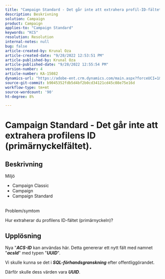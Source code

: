 ```yaml
---
title: "Campaign Standard - Det går inte att extrahera profil-ID-fältet (primärnyckeln)."
description: Beskrivning
solution: Campaign
product: Campaign
applies-to: "Campaign Standard"
keywords: "KCS"
resolution: Resolution
internal-notes: null
bug: false
article-created-by: Krunal Oza
article-created-date: "9/28/2022 12:53:51 PM"
article-published-by: Krunal Oza
article-published-date: "9/28/2022 12:55:54 PM"
version-number: 4
article-number: KA-15082
dynamics-url: "https://adobe-ent.crm.dynamics.com/main.aspx?forceUCI=1&pagetype=entityrecord&etn=knowledgearticle&id=cc453797-2c3f-ed11-9db1-000d3a5c1bcc"
source-git-commit: b9045352fdb5d4bf2b0cd34121cd45c08e75e16d
workflow-type: tm+mt
source-wordcount: '90'
ht-degree: 8%

---
```


# Campaign Standard - Det går inte att extrahera profilens ID (primärnyckelfältet).

## Beskrivning

Miljö<br>


- Campaign Classic
- Campaign
- Campaign Standard



<br>Problem/symtom<br>


Hur extraherar du profilens ID-fältet (primärnyckeln)?


## Upplösning


Nya &quot;<b>*ACS-ID</b>* kan användas här. Detta genererar ett nytt fält med namnet &quot;<b>*acsId</b>*&quot; med typen &quot;<b>*UUID</b>*&quot;.

Vi skulle kunna se det i <b>*SQL-förhandsgranskning</b>* efter offentliggörandet.

Därför skulle dess värden vara <b>*UUID</b>*.
